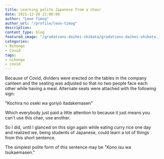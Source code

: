 ```yaml
---
title: Learning polite Japanese from a chair
date: 2021-12-26 21:00:00
author: "Leon Timog"
author_url: "/profile/leon-timog"
description: 
content_type: blog
featured_image: "/gradations-daihei-shibata/gradations-daihei-shibata.jpg"
categories:
- Nihongo
- Covid
tags:
- nihongo
- covid
---
```

Because of Covid, dividers were erected on the tables in the company canteen and the seating was adjusted so that no two people face each other while having a meal. Alternate seats were attached with the following sign:

"Kochira no oseki wa goriyō itadakemasen"

Which everybody just paid a little attention to because it just means you can't use this chair, use another.

So I did, until I glanced on this sign again while eating curry rice one day and realized we, being students of Japanese, could learn a lot of things from this short sentence.

The simplest polite form of this sentence may be "Kono isu wa tsukaemasen." 